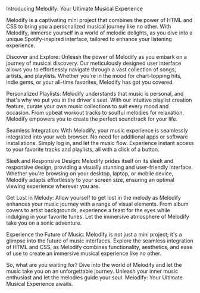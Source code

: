 
Introducing Melodify: Your Ultimate Musical Experience

Melodify is a captivating mini project that combines the power of HTML and CSS to bring you a personalized musical journey like no other. With Melodify, immerse yourself in a world of melodic delights, as you dive into a unique Spotify-inspired interface, tailored to enhance your listening experience.

Discover and Explore:
Unleash the power of Melodify as you embark on a journey of musical discovery. Our meticulously designed user interface allows you to effortlessly navigate through a vast collection of songs, artists, and playlists. Whether you're in the mood for chart-topping hits, indie gems, or your all-time favorites, Melodify has got you covered.

Personalized Playlists:
Melodify understands that music is personal, and that's why we put you in the driver's seat. With our intuitive playlist creation feature, curate your own music collections to suit every mood and occasion. From upbeat workout tracks to soulful melodies for relaxation, Melodify empowers you to create the perfect soundtrack for your life.

Seamless Integration:
With Melodify, your music experience is seamlessly integrated into your web browser. No need for additional apps or software installations. Simply log in, and let the music flow. Experience instant access to your favorite tracks and playlists, all with a click of a button.

Sleek and Responsive Design:
Melodify prides itself on its sleek and responsive design, providing a visually stunning and user-friendly interface. Whether you're browsing on your desktop, laptop, or mobile device, Melodify adapts effortlessly to your screen size, ensuring an optimal viewing experience wherever you are.

Get Lost in Melody:
Allow yourself to get lost in the melody as Melodify enhances your music journey with a range of visual elements. From album covers to artist backgrounds, experience a feast for the eyes while indulging in your favorite tunes. Let the immersive atmosphere of Melodify take you on a sonic adventure.

Experience the Future of Music:
Melodify is not just a mini project; it's a glimpse into the future of music interfaces. Explore the seamless integration of HTML and CSS, as Melodify combines functionality, aesthetics, and ease of use to create an immersive musical experience like no other.

So, what are you waiting for? Dive into the world of Melodify and let the music take you on an unforgettable journey. Unleash your inner music enthusiast and let the melodies guide your soul. Melodify: Your Ultimate Musical Experience awaits.
